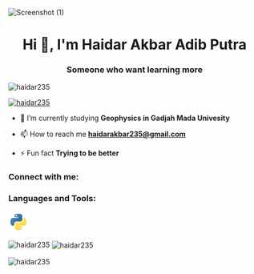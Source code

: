 ![Screenshot (1)](https://user-images.githubusercontent.com/88295649/188542677-7de391c2-16d6-49fc-b7de-02c12b8e312e.png)
<h1 align="center">Hi 👋, I'm Haidar Akbar Adib Putra</h1>
<h3 align="center">Someone who want learning more</h3>

<p align="left"> <img src="https://komarev.com/ghpvc/?username=haidar235&label=Profile%20views&color=0e75b6&style=flat" alt="haidar235" /> </p>

<p align="left"> <a href="https://github.com/ryo-ma/github-profile-trophy"><img src="https://github-profile-trophy.vercel.app/?username=haidar235" alt="haidar235" /></a> </p>

- 🌱 I’m currently studying **Geophysics in Gadjah Mada Univesity**

- 📫 How to reach me **haidarakbar235@gmail.com**

- ⚡ Fun fact **Trying to be better**

<h3 align="left">Connect with me:</h3>
<p align="left">
</p>

<h3 align="left">Languages and Tools:</h3>
<p align="left"> <a href="https://www.python.org" target="_blank" rel="noreferrer"> <img src="https://raw.githubusercontent.com/devicons/devicon/master/icons/python/python-original.svg" alt="python" width="40" height="40"/> </a> </p>

<p><img align="left" src="https://github-readme-stats.vercel.app/api/top-langs?username=haidar235&show_icons=true&locale=en&layout=compact" alt="haidar235" /></p>

<p>&nbsp;<img align="center" src="https://github-readme-stats.vercel.app/api?username=haidar235&show_icons=true&locale=en" alt="haidar235" /></p>

<p><img align="center" src="https://github-readme-streak-stats.herokuapp.com/?user=haidar235&" alt="haidar235" /></p>

